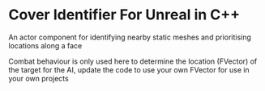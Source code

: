 # Cover Identifier For Unreal in C++
An actor component for identifying nearby static meshes and prioritising locations along a face

Combat behaviour is only used here to determine the location (FVector) of the target for the AI, update the code to use your own FVector for use in your own projects
